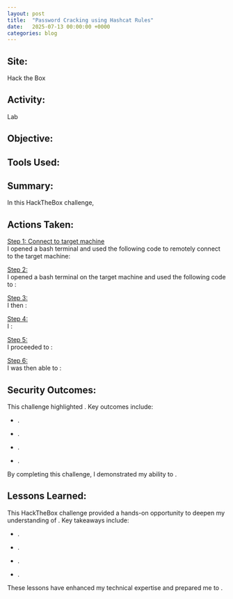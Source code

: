 ```yaml
---
layout: post
title:  "Password Cracking using Hashcat Rules"
date:   2025-07-13 00:00:00 +0000
categories: blog
---
```


**Site:**
-
Hack the Box

**Activity:**
-
Lab

**Objective:**
-
 

**Tools Used:**
-



**Summary:**
-
In this HackTheBox challenge,  

**Actions Taken:**
-
<ins>Step 1: Connect to target machine </ins>\
  I opened a bash terminal and used the following code to remotely connect to the target machine:
  

<ins>Step 2:  </ins>\
  I opened a bash terminal on the target machine and used the following code to :
  

<ins>Step 3: </ins>\
 I then : 
 

<ins>Step 4: </ins>\
  I : 
  

<ins>Step 5: </ins>\
  I proceeded to :
  

<ins>Step 6: </ins>\
  I was then able to :
  


**Security Outcomes:** 
-
This challenge highlighted . Key outcomes include:

* .

* .

* .

* .

By completing this challenge, I demonstrated my ability to .
  
**Lessons Learned:**
-  
This HackTheBox challenge provided a hands-on opportunity to deepen my understanding of . Key takeaways include:

* .

* .

* .

* .

These lessons have enhanced my technical expertise and prepared me to .

